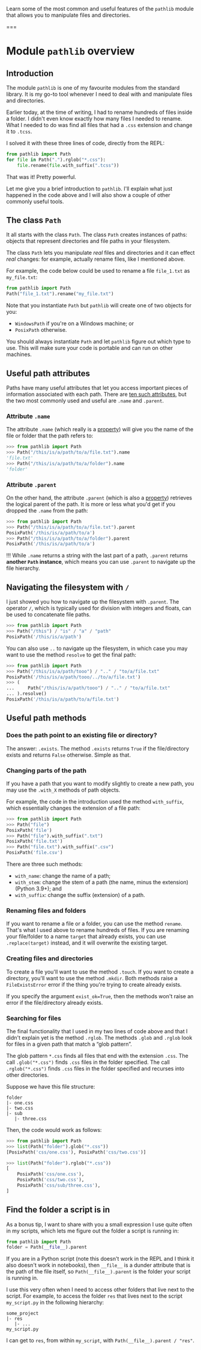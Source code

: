 Learn some of the most common and useful features of the `pathlib` module that allows you to manipulate files and directories.

===


# Module `pathlib` overview

## Introduction

The module `pathlib` is one of my favourite modules from the standard library.
It is my go-to tool whenever I need to deal with and manipulate files and directories.

Earlier today, at the time of writing, I had to rename hundreds of files inside a folder.
I didn't even know exactly how many files I needed to rename.
What I needed to do was find all files that had a `.css` extension and change it to `.tcss`.

I solved it with these three lines of code, directly from the REPL:

```py
from pathlib import Path
for file in Path(".").rglob("*.css"):
    file.rename(file.with_suffix(".tcss"))
```

That was it!
Pretty powerful.

Let me give you a brief introduction to `pathlib`.
I'll explain what just happened in the code above and I will also show a couple of other commonly useful tools.


## The class `Path`

It all starts with the class `Path`.
The class `Path` creates instances of paths: objects that represent directories and file paths in your filesystem.

The class `Path` lets you manipulate _real_ files and directories and it can effect _real_ changes: for example, actually rename files, like I mentioned above.

For example, the code below could be used to rename a file `file_1.txt` as `my_file.txt`:

```py
from pathlib import Path
Path("file_1.txt").rename("my_file.txt")
```

Note that you instantiate `Path` but `pathlib` will create one of two objects for you:

 - `WindowsPath` if you're on a Windows machine; or
 - `PosixPath` otherwise.

You should always instantiate `Path` and let `pathlib` figure out which type to use.
This will make sure your code is portable and can run on other machines.


## Useful path attributes

Paths have many useful attributes that let you access important pieces of information associated with each path.
There are [ten such attributes](https://docs.python.org/3/library/pathlib.html#methods-and-properties), but the two most commonly used and useful are `.name` and `.parent`.

### Attribute `.name`

The attribute `.name` (which really is a [property]) will give you the name of the file or folder that the path refers to:

```py
>>> from pathlib import Path
>>> Path("/this/is/a/path/to/a/file.txt").name
'file.txt'
>>> Path("/this/is/a/path/to/a/folder").name
'folder'
```

### Attribute `.parent`

On the other hand, the attribute `.parent` (which is also a [property]) retrieves the logical parent of the path.
It is more or less what you'd get if you dropped the `.name` from the path:

```py
>>> from pathlib import Path
>>> Path("/this/is/a/path/to/a/file.txt").parent
PosixPath('/this/is/a/path/to/a')
>>> Path("/this/is/a/path/to/a/folder").parent
PosixPath('/this/is/a/path/to/a')
```

!!! While `.name` returns a string with the last part of a path, `.parent` returns **another `Path` instance**, which means you can use `.parent` to navigate up the file hierarchy.


## Navigating the filesystem with `/`

I just showed you how to navigate up the filesystem with `.parent`.
The operator `/`, which is typically used for division with integers and floats, can be used to concatenate file paths.

```py
>>> from pathlib import Path
>>> Path("/this") / "is" / "a" / "path"
PosixPath('/this/is/a/path')
```

You can also use `..` to navigate up the filesystem, in which case you may want to use the method `resolve` to get the final path:

```py
>>> from pathlib import Path
>>> Path("/this/is/a/path/tooo") / ".." / "to/a/file.txt"
PosixPath('/this/is/a/path/tooo/../to/a/file.txt')
>>> (
...     Path("/this/is/a/path/tooo") / ".." / "to/a/file.txt"
... ).resolve()
PosixPath('/this/is/a/path/to/a/file.txt')
```


## Useful path methods


### Does the path point to an existing file or directory?

The answer: `.exists`.
The method `.exists` returns `True` if the file/directory exists and returns `False` otherwise.
Simple as that.


### Changing parts of the path

If you have a path that you want to modify slightly to create a new path, you may use the `.with_X` methods of path objects.

For example, the code in the introduction used the method `with_suffix`, which essentially changes the extension of a file path:

```py
>>> from pathlib import Path
>>> Path("file")
PosixPath('file')
>>> Path("file").with_suffix(".txt")
PosixPath('file.txt')
>>> Path("file.txt").with_suffix(".csv")
PosixPath('file.csv')
```

There are three such methods:

 - `with_name`: change the name of a path;
 - `with_stem`: change the stem of a path (the name, minus the extension) (Python 3.9+); and
 - `with_suffix`: change the suffix (extension) of a path.


### Renaming files and folders

If you want to rename a file or a folder, you can use the method `rename`.
That's what I used above to rename hundreds of files.
If you are renaming your file/folder to a name `target` that already exists, you can use `.replace(target)` instead, and it will overwrite the existing target.


### Creating files and directories

To create a file you'll want to use the method `.touch`.
If you want to create a directory, you'll want to use the method `.mkdir`.
Both methods raise a `FileExistsError` error if the thing you're trying to create already exists.

If you specify the argument `exist_ok=True`, then the methods won't raise an error if the file/directory already exists.


### Searching for files

The final functionality that I used in my two lines of code above and that I didn't explain yet is the method `.rglob`.
The methods `.glob` and `.rglob` look for files in a given path that match a “glob pattern”.

The glob pattern `*.css` finds all files that end with the extension `.css`.
The call `.glob("*.css")` finds `.css` files in the folder specified.
The call `.rglob("*.css")` finds `.css` files in the folder specified and recurses into other directories.

Suppose we have this file structure:

```
folder
|- one.css
|- two.css
|- sub
   |- three.css
```

Then, the code would work as follows:

```py
>>> from pathlib import Path
>>> list(Path("folder").glob("*.css"))
[PosixPath('css/one.css'), PosixPath('css/two.css')]

>>> list(Path("folder").rglob("*.css"))
[
    PosixPath('css/one.css'),
    PosixPath('css/two.css'),
    PosixPath('css/sub/three.css'),
]
```


## Find the folder a script is in

As a bonus tip, I want to share with you a small expression I use quite often in my scripts, which lets me figure out the folder a script is running in:

```py
from pathlib import Path
folder = Path(__file__).parent
```

If you are in a Python script (note this doesn't work in the REPL and I think it also doesn't work in notebooks), then `__file__` is a dunder attribute that is the path of the file itself, so `Path(__file__).parent` is the folder your script is running in.

I use this very often when I need to access other folders that live next to the script.
For example, to access the folder `res` that lives next to the script `my_script.py` in the following hierarchy:

```
some_project
|- res
   |- ...
my_script.py
```

I can get to `res`, from within `my_script`, with `Path(__file__).parent / "res"`.

[property]: /blog/pydonts/properties
